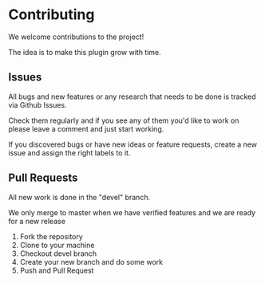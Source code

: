 # Contributing

We welcome contributions to the project!

The idea is to make this plugin grow with time.

## Issues

All bugs and new features or any research that needs to be done is tracked via Github Issues.

Check them regularly and if you see any of them you'd like to work on please leave a comment and just start working.

If you discovered bugs or have new ideas or feature requests, create a new issue and assign the right labels to it.

## Pull Requests

All new work is done in the "devel" branch. 

We only merge to master when we have verified features and we are ready for a new release

1. Fork the repository
2. Clone to your machine
3. Checkout devel branch
4. Create your new branch and do some work
5. Push and Pull Request


